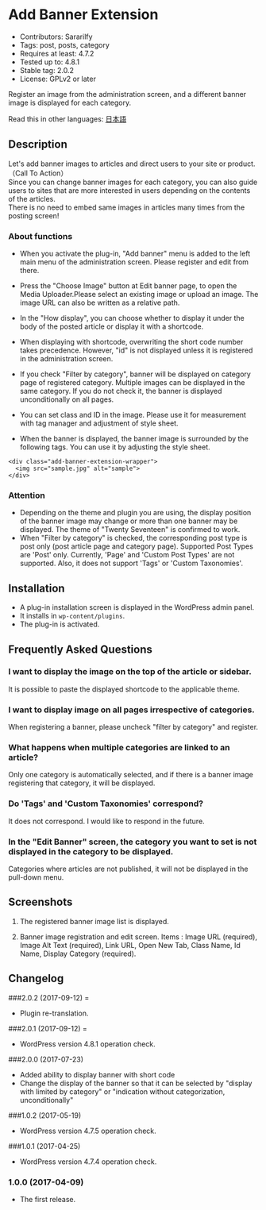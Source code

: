 # Add Banner Extension
- Contributors: Sararilfy
- Tags: post, posts, category
- Requires at least: 4.7.2
- Tested up to: 4.8.1
- Stable tag: 2.0.2
- License: GPLv2 or later

Register an image from the administration screen, and a different banner image is displayed for each category.

Read this in other languages: <a href="./README.ja.md">日本語</a>


## Description

Let's add banner images to articles and direct users to your site or product.（Call To Action）<br>
Since you can change banner images for each category, you can also guide users to sites that are more interested in users depending on the contents of the articles.<br>
There is no need to embed same images in articles many times from the posting screen!

### About functions
* When you activate the plug-in, "Add banner" menu is added to the left main menu of the administration screen. Please register and edit from there.

* Press the "Choose Image" button at Edit banner page, to open the Media Uploader.Please select an existing image or upload an image.
The image URL can also be written as a relative path.

* In the "How display", you can choose whether to display it under the body of the posted article or display it with a shortcode.

* When displaying with shortcode, overwriting the short code number takes precedence. However, "id" is not displayed unless it is registered in the administration screen.

* If you check "Filter by category", banner will be displayed on category page of registered category. Multiple images can be displayed in the same category. If you do not check it, the banner is displayed unconditionally on all pages.

* You can set class and ID in the image. Please use it for measurement with tag manager and adjustment of style sheet.

* When the banner is displayed, the banner image is surrounded by the following tags.
You can use it by adjusting the style sheet.
```
<div class="add-banner-extension-wrapper">
  <img src="sample.jpg" alt="sample">
</div>
```

### Attention

* Depending on the theme and plugin you are using, the display position of the banner image may change or more than one banner may be displayed. The theme of "Twenty Seventeen" is confirmed to work.
* When "Filter by category" is checked, the corresponding post type is post only (post article page and category page). Supported Post Types are 'Post' only. Currently, 'Page' and 'Custom Post Types' are not supported. Also, it does not support 'Tags' or 'Custom Taxonomies'.

## Installation

* A plug-in installation screen is displayed in the WordPress admin panel.
* It installs in `wp-content/plugins`.
* The plug-in is activated.

## Frequently Asked Questions

### I want to display the image on the top of the article or sidebar. 
It is possible to paste the displayed shortcode to the applicable theme.

### I want to display image on all pages irrespective of categories.
When registering a banner, please uncheck "filter by category" and register.

### What happens when multiple categories are linked to an article? 
Only one category is automatically selected, and if there is a banner image registering that category, it will be displayed.

### Do 'Tags' and 'Custom Taxonomies' correspond? 
It does not correspond. I would like to respond in the future.

### In the "Edit Banner" screen, the category you want to set is not displayed in the category to be displayed.
Categories where articles are not published, it will not be displayed in the pull-down menu.

## Screenshots

1. The registered banner image list is displayed.

2. Banner image registration and edit screen. Items : Image URL (required), Image Alt Text (required), Link URL, Open New Tab, Class Name, Id Name, Display Category (required).

## Changelog

###2.0.2 (2017-09-12) =
* Plugin re-translation.

###2.0.1 (2017-09-12) =
* WordPress version 4.8.1 operation check.

###2.0.0 (2017-07-23)
* Added ability to display banner with short code
* Change the display of the banner so that it can be selected by "display with limited by category" or "indication without categorization, unconditionally"

###1.0.2 (2017-05-19)
* WordPress version 4.7.5 operation check.

###1.0.1 (2017-04-25)
* WordPress version 4.7.4 operation check.

### 1.0.0 (2017-04-09)
* The first release.